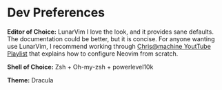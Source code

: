 # Dev Preferences

**Editor of Choice:** LunarVim
I love the look, and it provides sane defaults. The documentation could be better,
but it is concise. For anyone wanting use LunarVim, I recommend working through 
[Chris@machine YoutTube Playlist](https://www.youtube.com/watch?v=ctH-a-1eUME&list=PLhoH5vyxr6Qq41NFL4GvhFp-WLd5xzIzZ) that explains how to configure Neovim from scratch. 

**Shell of Choice:** Zsh + Oh-my-zsh + powerlevel10k

**Theme:** Dracula



